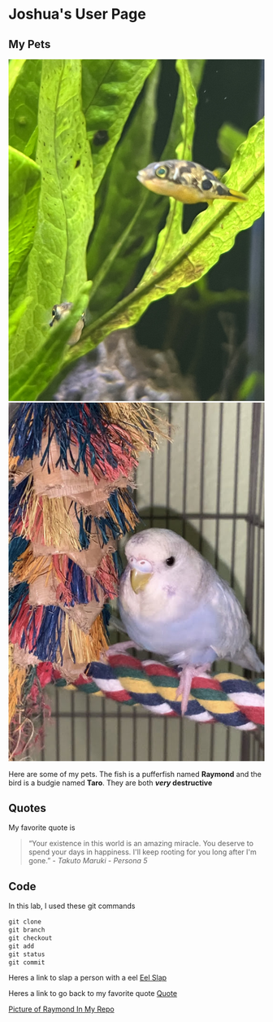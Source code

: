# Joshua's User Page

## My Pets
![My Pet Pufferfish Raymond](fish.JPG)
![My Pet Bird Taro](bird.jpg)

Here are some of my pets. The fish is a pufferfish named **Raymond** and the bird is a budgie named **Taro**. They are both **_very_ destructive**

## Quotes
My favorite quote is
> “Your existence in this world is an amazing miracle. You deserve to spend your days in happiness. I'll keep rooting for you long after I'm gone.” - *Takuto Maruki - Persona 5*

## Code
In this lab, I used these git commands
```
git clone
git branch
git checkout
git add
git status
git commit
```
Heres a link to slap a person with a eel [Eel Slap](https://eelslap.com/)

Heres a link to go back to my favorite quote [Quote](https://github.com/joooshua-chen/cse110_winter23/blob/VSCodeBranch/index.md#quotes)

[Picture of Raymond In My Repo](/fish.JPG)
